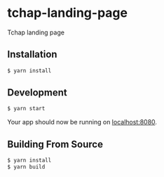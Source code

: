 # tchap-landing-page

Tchap landing page

## Installation

```bash
$ yarn install
```

## Development

```bash
$ yarn start
```

Your app should now be running on [localhost:8080](http://localhost:8080/).

## Building From Source
```bash
$ yarn install
$ yarn build
```
